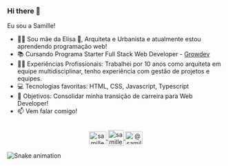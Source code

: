 ### Hi there 👋

<p> Eu sou a Samille!</p>

- 🙋‍♀️ Sou mãe da Elisa 👶, Arquiteta e Urbanista e atualmente estou aprendendo programação web!
- 📚 Cursando Programa Starter Full Stack Web Developer - <a href="https://www.growdev.com.br/" target="_blank" rel="noopener noreferrer">Growdev</a>
- 👩‍💻 Experiências Profissionais: Trabalhei por 10 anos como arquiteta em equipe multidisciplinar, tenho experiência com gestão de projetos e equipes.  
- 💻 Tecnologias favoritas: HTML, CSS, Javascript, Typescript
- 🎯 Objetivos: Consolidar minha transição de carreira para Web Developer!
- 📫 Vem falar comigo! 
    
##

<p align="center">
  <a href="https://www.linkedin.com/in/samillemachado/" target="blank"><img align="center"
      src="https://raw.githubusercontent.com/rahuldkjain/github-profile-readme-generator/master/src/images/icons/Social/linked-in-alt.svg"
      alt="samille-machado linkedin" height="30" width="40" />
  </a> 
  <a href="mailto:samillebmachado@gmail.com" target="blank"><img align="center"
      src="https://cdn.icon-icons.com/icons2/2631/PNG/512/gmail_new_logo_icon_159149.png"
      alt="samille-machado gmail" height="37" width="37" />
  </a> 
  <a href="https://www.instagram.com/samillemachado/" target="blank"><img align="center"
      src="https://raw.githubusercontent.com/rahuldkjain/github-profile-readme-generator/master/src/images/icons/Social/instagram.svg"
      alt="@samillemachado IG" height="30" width="40" />
  </a>
  
  
  ![Snake animation](https://github.com/samillemachado/samillemachado/blob/output/github-contribution-grid-snake.svg)
</div>

